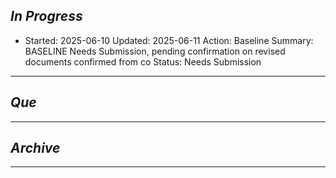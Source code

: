 
## *In Progress*
- Started: 2025-06-10
  Updated: 2025-06-11
  Action: Baseline
  Summary: BASELINE Needs Submission, pending confirmation on revised documents confirmed from co
  Status: Needs Submission

--------------------

## *Que*

-----------------------------------
## *Archive*

-----------------------------------
